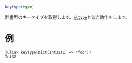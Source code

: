 ```julia
keytype(type)
```

辞書型のキータイプを取得します。[`eltype`](@ref)と似た動作をします。

# 例

```jldoctest
julia> keytype(Dict(Int32(1) => "foo"))
Int32
```
